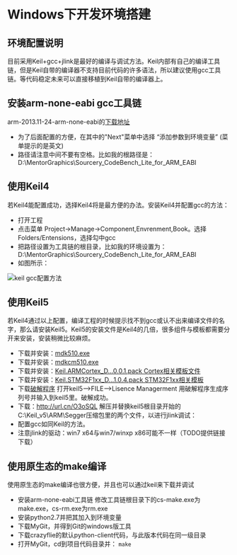 
#  Windows下开发环境搭建


## 环境配置说明
目前采用Keil+gcc+jlink是最好的编译与调试方法。Keil内部有自己的编译工具链，但是Keil自带的编译器不支持目前代码的许多语法，所以建议使用gcc工具链。等代码稳定未来可以直接移植到Keil自带的编译器上。

## 安装arm-none-eabi gcc工具链
arm-2013.11-24-arm-none-eabi的[下载地址](http://url.cn/Q47CUQ)

* 为了后面配置的方便，在其中的"Next"菜单中选择 “添加参数到环境变量” (菜单提示的是英文)
* 路径请注意中间不要有空格。比如我的根路径是：D:\MentorGraphics\Sourcery_CodeBench_Lite_for_ARM_EABI

## 使用Keil4
若Keil4能配置成功，选择Keil4将是最方便的办法。安装Keil4并配置gcc的方法：

* 打开工程
* 点击菜单 Project->Manage->Component,Envrenment,Book。选择Folders/Entensions，选择勾中gcc
* 把路径设置为工具链的根目录，比如我的环境设置为：D:\MentorGraphics\Sourcery_CodeBench_Lite_for_ARM_EABI
* 如图所示：

![keil gcc配置方法](http://jannson.github.io/images/keil_gnu.jpg)

## 使用Keil5
若Keil4通过以上配置，编译工程的时候提示找不到gcc或认不出来编译文件的名字，那么请安装Keil5。Keil5的安装文件是Keil4的几倍，很多组件与模板都需要分开来安装，安装稍微比较麻烦。

* 下载并安装：[mdk510.exe](http://url.cn/RpNDSG)
* 下载并安装：[mdkcm510.exe](http://url.cn/OnByyf)
* 下载并安装：[Keil.ARMCortex_D...0.0.1.pack Cortex相关模板文件](http://url.cn/OzaCAP)
* 下载并安装：[Keil.STM32F1xx_D...1.0.4.pack STM32F1xx相关模板](http://url.cn/PHqblw)
* 下载[破解程序](http://url.cn/R2Pxw1)
打开keil5-->FILE-->Lisence Managerment 用破解程序生成序列号并输入到keil5里。破解成功。
* 下载：http://url.cn/O3oSQL 解压并替换keil5根目录开始的C:\Keil_v5\ARM\Segger压缩包里的两个文件，以进行jlink调试：
* 配置gcc如同Keil的方法。
* 注意jlink的驱动：win7 x64与win7/winxp x86可能不一样（TODO提供链接下载）

## 使用原生态的make编译
使用原生态的make编译也很方便，并且也可以通过keil来下载并调试

* 安装arm-none-eabi工具链
修改工具链根目录下的cs-make.exe为make.exe，cs-rm.exe为rm.exe
* 安装python2.7并把其加入到环境变量
* 下载MyGit，并得到Git的windows版工具
* 下载crazyflie的默认python-client代码，与此版本代码在同一级目录
* 打开MyGit，cd到项目代码目录并：
`make`

